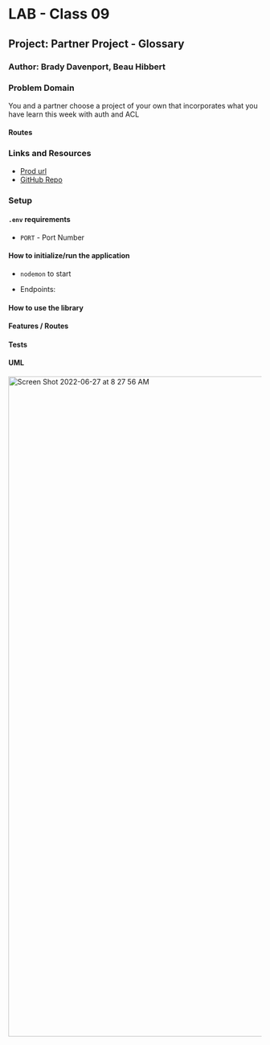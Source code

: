# LAB - Class 09

## Project: Partner Project - Glossary

### Author: Brady Davenport, Beau Hibbert

### Problem Domain

You and a partner choose a project of your own that incorporates what you have learn this week with auth and ACL

#### Routes

### Links and Resources

* [Prod url](https://auth-glossary-app.herokuapp.com/)
* [GitHub Repo](https://github.com/bradydavenport/lab-09-partner-presentation/tree/dev)

### Setup

#### `.env` requirements

* `PORT` - Port Number

#### How to initialize/run the application

* `nodemon` to start

* Endpoints:

#### How to use the library

#### Features / Routes

#### Tests

#### UML

<img width="1313" alt="Screen Shot 2022-06-27 at 8 27 56 AM" src="https://user-images.githubusercontent.com/91757275/175977237-e10795d2-8f1e-463f-8228-f5f375a1600d.png">
